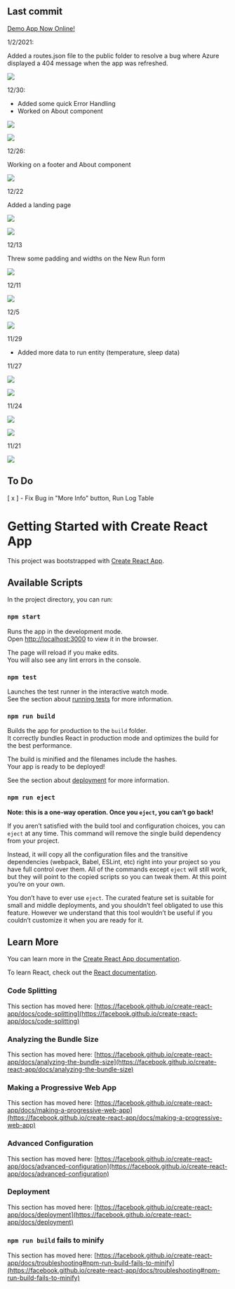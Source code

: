 ## Last commit

[Demo App Now Online!](https://kind-forest-04b815c1e.azurestaticapps.net/)

1/2/2021: 

<p>Added a routes.json file to the public folder to resolve a bug where Azure displayed a 404 message when the app was refreshed.</p>

<p><img src="https://raw.githubusercontent.com/sbogucki12/runlog2021ui/main/routesJson.jpg" /></p>

12/30: 

<ul>
<li>Added some quick Error Handling</li>
<li>Worked on About component </li>
</ul>

<p><img src="https://raw.githubusercontent.com/sbogucki12/runlog2021ui/main/errorGif.gif" /></p>
<p><img src="https://raw.githubusercontent.com/sbogucki12/runlog2021ui/main/aboutPage.jpg" /></p>

12/26: 

<p>Working on a footer and About component</p>

<p><img src="https://raw.githubusercontent.com/sbogucki12/runlog2021ui/main/footerGif.gif" /></p>



12/22

<p>Added a landing page</p>

<p><img src="https://raw.githubusercontent.com/sbogucki12/runlog2021ui/main/runlogMoreInfo2Gif.gif" /></p>

<p><img src="https://raw.githubusercontent.com/sbogucki12/runlog2021ui/main/runlogCoverGif.gif" /></p>

12/13

<p> Threw some padding and widths on the New Run form </p>

<p><img src="https://raw.githubusercontent.com/sbogucki12/runlog2021ui/main/styling1.gif" /></p>

12/11

<p><img src="https://raw.githubusercontent.com/sbogucki12/runlog2021ui/main/azuregithub.jpg" /></p>


12/5

<p><img src="https://raw.githubusercontent.com/sbogucki12/runlog2021ui/main/moreInfo1gif.gif" /></p>


11/29 

<ul>
    <li>
        Added more data to run entity (temperature, sleep data)
    </li>
</ul>



11/27

<p><img src="https://raw.githubusercontent.com/sbogucki12/runlog2021ui/main/reportsGif1.gif"/></p>

<p><img src="https://raw.githubusercontent.com/sbogucki12/runlog2021ui/main/deleteRungif.gif" /></p>

11/24

<p><img src="https://raw.githubusercontent.com/sbogucki12/runlog2021ui/main/getRunsHook.jpg" /></p>
<p><img src="https://raw.githubusercontent.com/sbogucki12/runlog2021ui/main/runLogHome.jpg" /></p>


11/21

![](http://g.recordit.co/Bz0JF3Qs4R.gif)



## To Do 

[ x ] - Fix Bug in "More Info" button, Run Log Table


# Getting Started with Create React App

This project was bootstrapped with [Create React App](https://github.com/facebook/create-react-app).

## Available Scripts

In the project directory, you can run:

### `npm start`

Runs the app in the development mode.\
Open [http://localhost:3000](http://localhost:3000) to view it in the browser.

The page will reload if you make edits.\
You will also see any lint errors in the console.

### `npm test`

Launches the test runner in the interactive watch mode.\
See the section about [running tests](https://facebook.github.io/create-react-app/docs/running-tests) for more information.

### `npm run build`

Builds the app for production to the `build` folder.\
It correctly bundles React in production mode and optimizes the build for the best performance.

The build is minified and the filenames include the hashes.\
Your app is ready to be deployed!

See the section about [deployment](https://facebook.github.io/create-react-app/docs/deployment) for more information.

### `npm run eject`

**Note: this is a one-way operation. Once you `eject`, you can’t go back!**

If you aren’t satisfied with the build tool and configuration choices, you can `eject` at any time. This command will remove the single build dependency from your project.

Instead, it will copy all the configuration files and the transitive dependencies (webpack, Babel, ESLint, etc) right into your project so you have full control over them. All of the commands except `eject` will still work, but they will point to the copied scripts so you can tweak them. At this point you’re on your own.

You don’t have to ever use `eject`. The curated feature set is suitable for small and middle deployments, and you shouldn’t feel obligated to use this feature. However we understand that this tool wouldn’t be useful if you couldn’t customize it when you are ready for it.

## Learn More

You can learn more in the [Create React App documentation](https://facebook.github.io/create-react-app/docs/getting-started).

To learn React, check out the [React documentation](https://reactjs.org/).

### Code Splitting

This section has moved here: [https://facebook.github.io/create-react-app/docs/code-splitting](https://facebook.github.io/create-react-app/docs/code-splitting)

### Analyzing the Bundle Size

This section has moved here: [https://facebook.github.io/create-react-app/docs/analyzing-the-bundle-size](https://facebook.github.io/create-react-app/docs/analyzing-the-bundle-size)

### Making a Progressive Web App

This section has moved here: [https://facebook.github.io/create-react-app/docs/making-a-progressive-web-app](https://facebook.github.io/create-react-app/docs/making-a-progressive-web-app)

### Advanced Configuration

This section has moved here: [https://facebook.github.io/create-react-app/docs/advanced-configuration](https://facebook.github.io/create-react-app/docs/advanced-configuration)

### Deployment

This section has moved here: [https://facebook.github.io/create-react-app/docs/deployment](https://facebook.github.io/create-react-app/docs/deployment)

### `npm run build` fails to minify

This section has moved here: [https://facebook.github.io/create-react-app/docs/troubleshooting#npm-run-build-fails-to-minify](https://facebook.github.io/create-react-app/docs/troubleshooting#npm-run-build-fails-to-minify)
